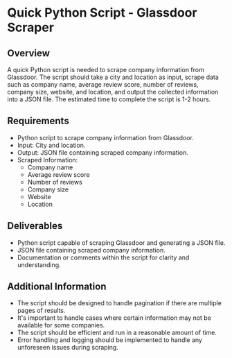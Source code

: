 # Quick Python Script - Glassdoor Scraper

## Overview
A quick Python script is needed to scrape company information from Glassdoor. The script should take a city and location as input, scrape data such as company name, average review score, number of reviews, company size, website, and location, and output the collected information into a JSON file. The estimated time to complete the script is 1-2 hours.

## Requirements
- Python script to scrape company information from Glassdoor.
- Input: City and location.
- Output: JSON file containing scraped company information.
- Scraped Information:
  - Company name
  - Average review score
  - Number of reviews
  - Company size
  - Website
  - Location

## Deliverables
- Python script capable of scraping Glassdoor and generating a JSON file.
- JSON file containing scraped company information.
- Documentation or comments within the script for clarity and understanding.

## Additional Information
- The script should be designed to handle pagination if there are multiple pages of results.
- It's important to handle cases where certain information may not be available for some companies.
- The script should be efficient and run in a reasonable amount of time.
- Error handling and logging should be implemented to handle any unforeseen issues during scraping.